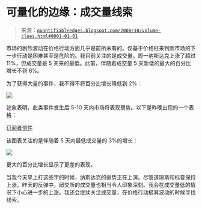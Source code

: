 <!--yml

类别：未分类

日期：2024-05-18 13:36:21

-->

# 可量化的边缘：成交量线索

> 来源：[`quantifiableedges.blogspot.com/2008/10/volume-clues.html#0001-01-01`](http://quantifiableedges.blogspot.com/2008/10/volume-clues.html#0001-01-01)

市场的剧烈波动在价格行动方面几乎是前所未有的。仅基于价格柱来判断市场的下一步行动是困难甚至是危险的。我目前关注的是成交量。周一纳斯达克上涨了超过 11%，但成交量是 5 天来的最低。此前，伴随着成交量 5 天新低的最大的百分比增长不到 6%。

为了获得大量的事件，我不得不将百分比增长降低到 2%：

![](https://blogger.googleusercontent.com/img/b/R29vZ2xl/AVvXsEhKY94EU5wkvnEtKQ4TlXh7XdrSWFmn-7u2-mtMIrIcoZ6way8nDb9udmi4cZ_P2eNaICGpQK2aJReGGsCJ8oaAMMi4helWKB4yFg993Jzmn6fhsEU-CIiZEwsY-qB_Ov0Y47ApNcKxxwI/s1600-h/2008-10-14+2pct+low+vol.PNG)

迹象表明，此类事件发生后 5-10 天内市场将表现弱势。以下是昨晚出现的一个表格：

[订阅者信件](http://www.quantifiableedges.com/letter.html)

该图表关注的是伴随着 5 天内最低成交量的 3%的增长：

![](https://blogger.googleusercontent.com/img/b/R29vZ2xl/AVvXsEiusLvHhLbL4lE7sm4rERIJHFaYJqknT5V3KBsuHxHdcPoVCwVQPhKXgw31bdg4y8p23_hwXCZu1_mNjcVZXIihGcrsP9Y2bpwR3edQsfTD0SR-Ec_QRRhYC3uX0a7MJ8_lvjXuiAkBSkQ/s1600-h/2008-10-14+3pct+low+vol.PNG)

更大的百分比增长显示了更差的表现。

当我今天早上打这些字的时候，纳斯达克的弱势正在上演。尽管道琼斯和标普保持上涨。昨天的反弹中，纽交所的成交量也相当令人印象深刻。我会在成交量低的情况下小心进一步的上涨。我还会继续关注成交量，在价格行动极其波动的时候寻找线索。

